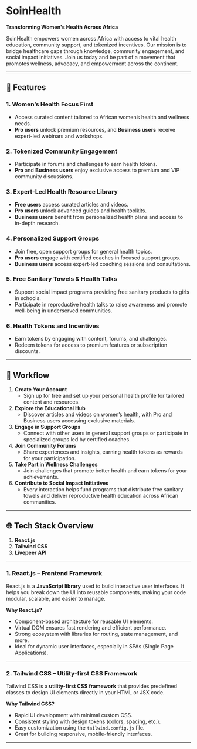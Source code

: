 # SoinHealth  
**Transforming Women's Health Across Africa**  

SoinHealth empowers women across Africa with access to vital health education, community support, and tokenized incentives. Our mission is to bridge healthcare gaps through knowledge, community engagement, and social impact initiatives. Join us today and be part of a movement that promotes wellness, advocacy, and empowerment across the continent.  

---

## 🌟 Features  
### 1. **Women’s Health Focus First**  
- Access curated content tailored to African women’s health and wellness needs.  
- **Pro users** unlock premium resources, and **Business users** receive expert-led webinars and workshops.
### 2. **Tokenized Community Engagement**  
- Participate in forums and challenges to earn health tokens.  
- **Pro** and **Business users** enjoy exclusive access to premium and VIP community discussions. 
### 3. **Expert-Led Health Resource Library**  
- **Free users** access curated articles and videos.  
- **Pro users** unlock advanced guides and health toolkits.  
- **Business users** benefit from personalized health plans and access to in-depth research.
### 4. **Personalized Support Groups**  
- Join free, open support groups for general health topics.  
- **Pro users** engage with certified coaches in focused support groups.  
- **Business users** access expert-led coaching sessions and consultations.
### 5. **Free Sanitary Towels & Health Talks**  
- Support social impact programs providing free sanitary products to girls in schools.  
- Participate in reproductive health talks to raise awareness and promote well-being in underserved communities.
### 6. **Health Tokens and Incentives**  
- Earn tokens by engaging with content, forums, and challenges.  
- Redeem tokens for access to premium features or subscription discounts.

---
## 🔄 Workflow  
1. **Create Your Account**  
   - Sign up for free and set up your personal health profile for tailored content and resources. 
2. **Explore the Educational Hub**  
   - Discover articles and videos on women’s health, with Pro and Business users accessing exclusive materials.
3. **Engage in Support Groups**  
   - Connect with other users in general support groups or participate in specialized groups led by certified coaches.
4. **Join Community Forums**  
   - Share experiences and insights, earning health tokens as rewards for your participation.
5. **Take Part in Wellness Challenges**  
   - Join challenges that promote better health and earn tokens for your achievements.
6. **Contribute to Social Impact Initiatives**  
   - Every interaction helps fund programs that distribute free sanitary towels and deliver reproductive health education across African communities.  

---

## 🌐 Tech Stack Overview

1. **React.js**  
2. **Tailwind CSS**  
3. **Livepeer API**

---
### 1. React.js – Frontend Framework  
React.js is a **JavaScript library** used to build interactive user interfaces. It helps you break down the UI into reusable components, making your code modular, scalable, and easier to manage.  

**Why React.js?**  
- Component-based architecture for reusable UI elements.  
- Virtual DOM ensures fast rendering and efficient performance.  
- Strong ecosystem with libraries for routing, state management, and more.  
- Ideal for dynamic user interfaces, especially in SPAs (Single Page Applications).

---
### 2. Tailwind CSS – Utility-first CSS Framework  
Tailwind CSS is a **utility-first CSS framework** that provides predefined classes to design UI elements directly in your HTML or JSX code.  

**Why Tailwind CSS?**  
- Rapid UI development with minimal custom CSS.  
- Consistent styling with design tokens (colors, spacing, etc.).  
- Easy customization using the `tailwind.config.js` file.  
- Great for building responsive, mobile-friendly interfaces.

---



